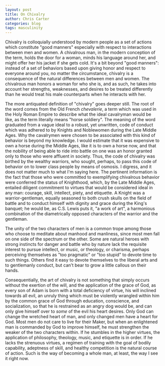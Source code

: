 ```yaml
---
layout: post
title: On Chivalry
author: Chris Carter
categories: blog
tags: masculinity
---
```


Chivalry is colloquially understood by modern people as a set of actions which constitute "good manners" especially with respect to interactions between men and women. A chivalrous man, in the modern conception of the term, holds the door for a woman, minds his language around her, and might offer her his jacket if she gets cold. It's a bit beyond "good manners": instead of a set of behaviors based upon giving honor and respect to everyone around you, no matter the circumstance, chivalry is a consequence of the natural differences between men and women. The chivalrous man honors a woman for who she is, and as such, he takes into account her strengths, weaknesses, and desires to be treated differently than he would treat his male counterparts when he interacts with her.



The more antiquated definition of "chivalry" goes deeper still. The root of the word comes from the Old French _chevalerie_, a term which was used in the Holy Roman Empire to describe what the ideal cavalryman would be like, as the term literally means "horse soldiery". The meaning of the word graduated from a vague ideal to a robust, yet unwritten, code of conduct which was adhered to by Knights and Noblewomen during the Late Middle Ages. Why the cavalrymen were chosen to be associated with this kind of behavior is beyond my knowledge. I would estimate that it was expensive to own a horse during the Middle Ages, like it is to own a horse now, and that the nobility of being able to ride into battle on one was an honor granted only to those who were affluent in society. Thus, the code of chivalry was birthed by the wealthy warriors, who sought, perhaps, to pass this code of behavior on to lower class people by means of osmosis. I digress, and it does not matter much to what I'm saying here. The pertinent information is the fact that those who were committed to exemplifying chivalrous behavior were conferred the status of Knighthood, which, by the Late Middle Ages, entailed diligent commitment to virtues that would be considered ideal in any man: courage, skill, intellect, piety, and etiquette. A Knight was a warrior-gentleman, equally seasoned to both crush skulls on the field of battle and to conduct himself with dignity and grace during the King's banquet; he would be, as C.S. Lewis puts it, "a work of art", a harmonious combination of the diametrically opposed characters of the warrior and the gentleman.



The unity of the two characters of men is a common trope among those who choose to meditate about manhood and manliness, since most men fall on one side of the spectrum or the other. Some are natural heroes with strong instincts for danger and battle who by nature lack the requisite interest to pursue intellect, or music, or theology, or charisma, perhaps perceiving themselves as "too pragmatic" or "too stupid" to devote time to such things. Others find it easy to devote themselves to the liberal arts and to gentlemanly conduct, but can't bear to grow a little callous on their hands.



Consequentially, the art of chivalry is not something that simply occurs without the exertion of the will, and the application of the grace of God, as every son of Adam is born with a total deficiency of virtue, his will inclined towards all evil, an unruly thing which must be violently wrangled within him by the common grace of God through education, conscience, and socialization, so that he is restrained as an angry dog would be, and can only give himself over to _some_ of the evil his heart desires. Only God can change the wretched heart of man, and only changed men have a heart for God. Most men do not care to live for their Maker, but when an enlightened man is commanded by God to improve himself, he must strengthen the weaker of the two characters within. If he stumbles in the higher virtues, the application of philosophy, theology, music, and etiquette is in order. If he lacks the strenuous virtues, a regimen of training with the goal of bodily capability, adeptness of skill, and healthy competition is the natural course of action. Such is the way of becoming a whole man, at least, the way I see it right now.
